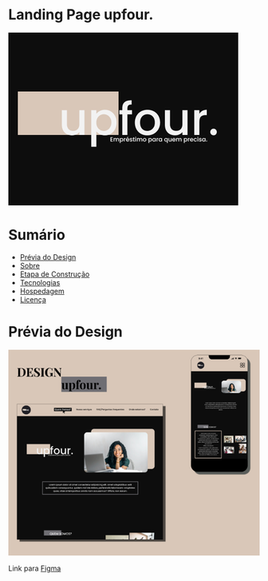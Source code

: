 # Landing Page upfour.
![Logo](assets/img/logo-readme.png)

# Sumário
<!--ts-->
   * [Prévia do Design](#previa-do-design)
   * [Sobre](#Sobre)
   * [Etapa de Construção](#etapa-de-construção)
   * [Tecnologias](#tecnologias)
   * [Hospedagem](#hospedagem)
   * [Licença](#licença)

<!--te-->


# Prévia do Design
![Previa de Design](assets/img/previa-do-site.png)

Link para
[Figma](https://www.figma.com/file/65dlz2DhUriWut9usaeHGE/Projeto-Landing-Page---Upfour?node-id=45%3A108&t=gY91RIABDafnr29e-1)